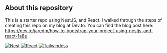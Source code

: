 ## About this repository

This is a starter repo using NestJS, and React. I walked through the steps of creating this repo on my blog at Dev.to. You can find the blog post here: https://dev.to/jaredm/how-to-bootstrap-your-project-using-nestjs-and-react-1a8e

[![Nest][nestjs]][nest-url]
[![React][reactjs]][react-url]
[![Tailwindcss][tailwindcss]][tailwindcss-url]

[nestjs]: https://img.shields.io/badge/nestJS-000000?style=for-the-badge&logo=nestjs&logoColor=E0234E
[nest-url]: https://nestjs.com/
[tailwindcss]: https://img.shields.io/badge/tailwindcss-06B6D4?style=for-the-badge&logo=tailwindcss&logoColor=fff
[tailwindcss-url]: https://tailwindcss.com
[reactjs]: https://shields.io/badge/react-000000?logo=react&style=for-the-badge%22
[react-url]: https://reactjs.org/
